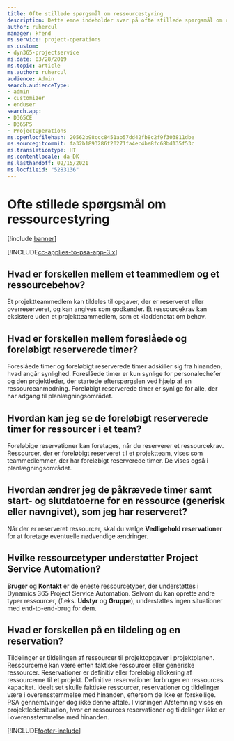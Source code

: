 ```yaml
---
title: Ofte stillede spørgsmål om ressourcestyring
description: Dette emne indeholder svar på ofte stillede spørgsmål om ressourcestyring.
author: ruhercul
manager: kfend
ms.service: project-operations
ms.custom:
- dyn365-projectservice
ms.date: 03/28/2019
ms.topic: article
ms.author: ruhercul
audience: Admin
search.audienceType:
- admin
- customizer
- enduser
search.app:
- D365CE
- D365PS
- ProjectOperations
ms.openlocfilehash: 20562b98ccc8451ab57dd42fb8c2f9f303811dbe
ms.sourcegitcommit: fa32b1893286f20271fa4ec4be8fc68bd135f53c
ms.translationtype: HT
ms.contentlocale: da-DK
ms.lasthandoff: 02/15/2021
ms.locfileid: "5283136"
---
```

# <a name="resource-management-faq"></a>Ofte stillede spørgsmål om ressourcestyring

[!include [banner](../includes/psa-now-project-operations.md)]

[!INCLUDE[cc-applies-to-psa-app-3.x](../includes/cc-applies-to-psa-app-3x.md)]

## <a name="what-is-the-difference-between-a-team-member-and-a-resource-requirement"></a>Hvad er forskellen mellem et teammedlem og et ressourcebehov?

Et projektteammedlem kan tildeles til opgaver, der er reserveret eller overreserveret, og kan angives som godkender. Et ressourcekrav kan eksistere uden et projektteammedlem, som et kladdenotat om behov. 

## <a name="what-is-the-difference-between-proposed-and-soft-booked-hours"></a>Hvad er forskellen mellem foreslåede og foreløbigt reserverede timer?

Foreslåede timer og foreløbigt reserverede timer adskiller sig fra hinanden, hvad angår synlighed. Foreslåede timer er kun synlige for personalechefer og den projektleder, der startede efterspørgslen ved hjælp af en ressourceanmodning. Foreløbigt reserverede timer er synlige for alle, der har adgang til planlægningsområdet.

## <a name="how-can-i-see-the-soft-booked-hours-for-resources-on-a-team"></a>Hvordan kan jeg se de foreløbigt reserverede timer for ressourcer i et team?

Foreløbige reservationer kan foretages, når du reserverer et ressourcekrav. Ressourcer, der er foreløbigt reserveret til et projektteam, vises som teammedlemmer, der har foreløbigt reserverede timer. De vises også i planlægningsområdet.

## <a name="how-do-i-change-the-required-hours-and-the-start-and-end-dates-for-a-resource-generic-or-named-that-i-booked"></a>Hvordan ændrer jeg de påkrævede timer samt start- og slutdatoerne for en ressource (generisk eller navngivet), som jeg har reserveret?

Når der er reserveret ressourcer, skal du vælge **Vedligehold reservationer** for at foretage eventuelle nødvendige ændringer.

## <a name="what-resources-types-does-project-service-automation-support"></a>Hvilke ressourcetyper understøtter Project Service Automation?

**Bruger** og **Kontakt** er de eneste ressourcetyper, der understøttes i Dynamics 365 Project Service Automation. Selvom du kan oprette andre typer ressourcer, (f.eks. **Udstyr** og **Gruppe**), understøttes ingen situationer med end-to-end-brug for dem.

## <a name="what-is-the-difference-between-an-assignment-and-a-booking"></a>Hvad er forskellen på en tildeling og en reservation?

Tildelinger er tildelingen af ressourcer til projektopgaver i projektplanen. Ressourcerne kan være enten faktiske ressourcer eller generiske ressourcer. Reservationer er definitiv eller foreløbig allokering af ressourcerne til et projekt. Definitive reservationer forbruger en ressources kapacitet. Ideelt set skulle faktiske ressourcer, reservationer og tildelinger være i overensstemmelse med hinanden, eftersom de ikke er forskellige. PSA gennemtvinger dog ikke denne aftale. I visningen Afstemning vises en projektledersituation, hvor en ressources reservationer og tildelinger ikke er i overensstemmelse med hinanden.


[!INCLUDE[footer-include](../includes/footer-banner.md)]